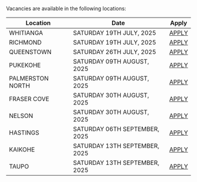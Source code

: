 Vacancies are available in the following locations:

| Location | Date | Apply |
|---|---|---|
|WHITIANGA|SATURDAY 19TH JULY, 2025| [APPLY](mailto:tfaala@rgis.co.nz?subject=WHITIANGA%20-%20SATURDAY%2019TH%20JULY) |
|RICHMOND|SATURDAY 19TH JULY, 2025| [APPLY](mailto:tfaala@rgis.co.nz?subject=RICHMOND%20-%20SATURDAY%2019TH%20JULY) |
|QUEENSTOWN|SATURDAY 26TH JULY, 2025| [APPLY](mailto:tfaala@rgis.co.nz?subject=QUEENSTOWN%20-%20SATURDAY%2026TH%20JULY) |
|PUKEKOHE|SATURDAY 09TH AUGUST, 2025| [APPLY](mailto:tfaala@rgis.co.nz?subject=PUKEKOHE%20-%20SATURDAY%2009TH%20JULY) |
|PALMERSTON NORTH|SATURDAY 09TH AUGUST, 2025| [APPLY](mailto:tfaala@rgis.co.nz?subject=PALMSERTON%20NORTH%20-%20SATURDAY%2009TH%20JULY) |
|FRASER COVE|SATURDAY 30TH AUGUST, 2025| [APPLY](mailto:tfaala@rgis.co.nz?subject=FRASER%20COVE%20-%20SATURDAY%2030TH%20AUGUST) |
|NELSON|SATURDAY 30TH AUGUST, 2025| [APPLY](mailto:tfaala@rgis.co.nz?subject=NELSON%20-%20SATURDAY%2030TH%20AUGUST) |
|HASTINGS|SATURDAY 06TH SEPTEMBER, 2025| [APPLY](mailto:tfaala@rgis.co.nz?subject=HASTINGS%20-%20SATURDAY%2006TH%20SEPTEMBER) |
|KAIKOHE|SATURDAY 13TH SEPTEMBER, 2025| [APPLY](mailto:tfaala@rgis.co.nz?subject=KAIKOHE%20-%20SATURDAY%2013TH%20SEPTEMBER) |
|TAUPO|SATURDAY 13TH SEPTEMBER, 2025| [APPLY](mailto:tfaala@rgis.co.nz?subject=TAUPO%20-%20SATURDAY%2013TH%20SEPTEMBER) |
